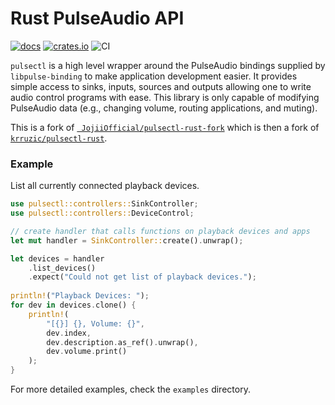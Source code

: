 # Rust PulseAudio API

[![docs](https://docs.rs/pulsectl-rs/badge.svg)](https://docs.rs/pulsectl-rs/) [![crates.io](https://img.shields.io/crates/v/pulsectl-rs)](https://crates.io/crates/pulsectl-rs) ![CI](https://github.com/SeaDve/pulsectl-rs/actions/workflows/ci.yml/badge.svg)

`pulsectl` is a high level wrapper around the PulseAudio bindings supplied by
`libpulse-binding` to make application development easier. It provides simple
access to sinks, inputs, sources and outputs allowing one to write audio control
programs with ease. This library is only capable of modifying PulseAudio data
(e.g., changing volume, routing applications, and muting).

This is a fork of [` JojiiOfficial/pulsectl-rust-fork`](https://github.com/JojiiOfficial/pulsectl)
which is then a fork of [`krruzic/pulsectl-rust`](https://github.com/krruzic/pulsectl).

### Example

List all currently connected playback devices.

```rust
use pulsectl::controllers::SinkController;
use pulsectl::controllers::DeviceControl;

// create handler that calls functions on playback devices and apps
let mut handler = SinkController::create().unwrap();

let devices = handler
    .list_devices()
    .expect("Could not get list of playback devices.");
    
println!("Playback Devices: ");
for dev in devices.clone() {
    println!(
        "[{}] {}, Volume: {}",
        dev.index,
        dev.description.as_ref().unwrap(),
        dev.volume.print()
    );
}
```

For more detailed examples, check the `examples` directory.
